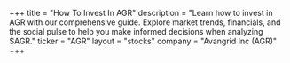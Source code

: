 +++
title = "How To Invest In AGR"
description = "Learn how to invest in AGR with our comprehensive guide. Explore market trends, financials, and the social pulse to help you make informed decisions when analyzing $AGR."
ticker = "AGR"
layout = "stocks"
company = "Avangrid Inc (AGR)"
+++

